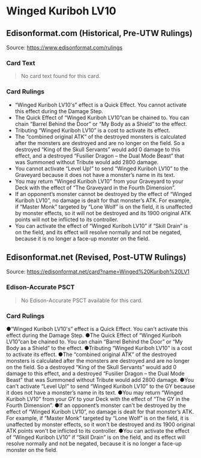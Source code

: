 # Winged Kuriboh LV10

## Edisonformat.com (Historical, Pre-UTW Rulings)

Source: https://www.edisonformat.com/rulings

### Card Text

> No card text found for this card.

### Card Rulings

*   “Winged Kuriboh LV10's” effect is a Quick Effect. You cannot activate this effect during the Damage Step.
*   The Quick Effect of “Winged Kuriboh LV10”can be chained to. You can chain “Barrel Behind the Door” or “My Body as a Shield” to the effect.
*   Tributing “Winged Kuriboh LV10” is a cost to activate its effect.
*   The “combined original ATK” of the destroyed monsters is calculated after the monsters are destroyed and are no longer on the field. So a destroyed “King of the Skull Servants” would add 0 damage to this effect, and a destroyed “Fusilier Dragon – the Dual Mode Beast” that was Summoned without Tribute would add 2800 damage.
*   You cannot activate “Level Up!” to send “Winged Kuriboh LV10” to the Graveyard because it does not have a monster’s name in its text.
*   You may return “Winged Kuriboh LV10” from your Graveyard to your Deck with the effect of “The Graveyard in the Fourth Dimension”.
*   If an opponent’s monster cannot be destroyed by the effect of “Winged Kuriboh LV10”, no damage is dealt for that monster’s ATK. For example, if “Master Monk” targeted by “Lone Wolf” is on the field, it is unaffected by monster effects, so it will not be destroyed and its 1900 original ATK points will not be inflicted to its controller.
*   You can activate the effect of “Winged Kuriboh LV10” if “Skill Drain” is on the field, and its effect will resolve normally and not be negated, because it is no longer a face-up monster on the field.

## Edisonformat.net (Revised, Post-UTW Rulings)

Source: https://edisonformat.net/card?name=Winged%20Kuriboh%20LV1

### Edison-Accurate PSCT

> No Edison-Accurate PSCT available for this card.

### Card Rulings

●“Winged Kuriboh LV10's” effect is a Quick Effect. You can't activate this effect during the Damage Step.
●The Quick Effect of “Winged Kuriboh LV10”can be chained to. You can chain “Barrel Behind the Door” or “My Body as a Shield” to the effect.
●Tributing “Winged Kuriboh LV10” is a cost to activate its effect.
●The “combined original ATK” of the destroyed monsters is calculated after the monsters are destroyed and are no longer on the field. So a destroyed “King of the Skull Servants” would add 0 damage to this effect, and a destroyed “Fusilier Dragon – the Dual Mode Beast” that was Summoned without Tribute would add 2800 damage.
●You can't activate “Level Up!” to send “Winged Kuriboh LV10” to the GY because it does not have a monster’s name in its text.
●You may return “Winged Kuriboh LV10” from your GY to your Deck with the effect of “The GY in the Fourth Dimension”.
●If an opponent’s monster can't be destroyed by the effect of “Winged Kuriboh LV10”, no damage is dealt for that monster’s ATK. For example, if “Master Monk” targeted by “Lone Wolf” is on the field, it is unaffected by monster effects, so it won't be destroyed and its 1900 original ATK points won't be inflicted to its controller.
●You can activate the effect of “Winged Kuriboh LV10” if “Skill Drain” is on the field, and its effect will resolve normally and not be negated, because it is no longer a face-up monster on the field.
            